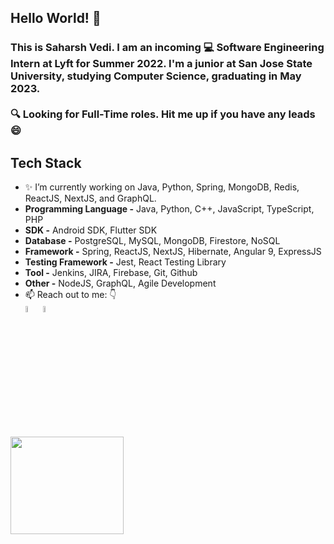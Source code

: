 ## Hello World! 👋
### This is Saharsh Vedi. I am an incoming 💻 Software Engineering Intern at Lyft for Summer 2022. I'm a junior at San Jose State University, studying Computer Science, graduating in May 2023. <br><br> 🔍 Looking for Full-Time roles. Hit me up if you have any leads 😄

## Tech Stack
- ✨ I’m currently working on Java, Python, Spring, MongoDB, Redis, ReactJS, NextJS, and GraphQL.
- **Programming Language -** Java, Python, C++, JavaScript, TypeScript, PHP
- **SDK -** Android SDK, Flutter SDK
- **Database -** PostgreSQL, MySQL, MongoDB, Firestore, NoSQL
- **Framework -** Spring, ReactJS, NextJS, Hibernate, Angular 9, ExpressJS 
- **Testing Framework -** Jest, React Testing Library
- **Tool -** Jenkins, JIRA, Firebase, Git, Github
- **Other -** NodeJS, GraphQL, Agile Development
- 📫 Reach out to me: 👇 <br>
[<img src="https://img.icons8.com/color/48/000000/linkedin.png" width="5%"/>](https://www.linkedin.com/in/saharshv/)
[<img src="https://img.icons8.com/color/48/000000/github.png" width="5%"/>](https://github.com/saharshv)

<img src="https://github-readme-stats.vercel.app/api?hide=prs,contribs,stars,issues&username=Saharshv&count_private=true&show_icons=true&title_color=FF5733&icon_color=FFBB33&text_color=C0C0C0&bg_color=26466D&include_all_commits=true" width="60%" height="20%"/>
